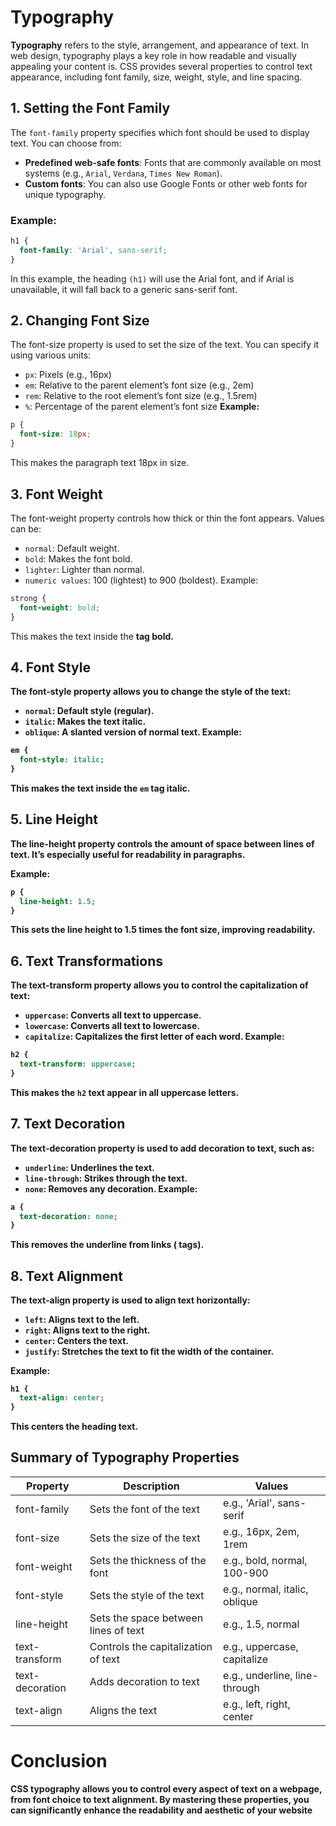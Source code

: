 # Typography

**Typography** refers to the style, arrangement, and appearance of text. In web design, typography plays a key role in how readable and visually appealing your content is. CSS provides several properties to control text appearance, including font family, size, weight, style, and line spacing.

## 1. Setting the Font Family

The `font-family` property specifies which font should be used to display text. You can choose from:
- **Predefined web-safe fonts**: Fonts that are commonly available on most systems (e.g., `Arial`, `Verdana`, `Times New Roman`).
- **Custom fonts**: You can also use Google Fonts or other web fonts for unique typography.

### Example:
```css
h1 {
  font-family: 'Arial', sans-serif;
}
```
In this example, the heading `(h1)` will use the Arial font, and if Arial is unavailable, it will fall back to a generic sans-serif font.

## 2. Changing Font Size
The font-size property is used to set the size of the text. You can specify it using various units:

- `px`: Pixels (e.g., 16px)
- `em`: Relative to the parent element’s font size (e.g., 2em)
- `rem`: Relative to the root element’s font size (e.g., 1.5rem)
- `%`: Percentage of the parent element’s font size
**Example:**
```css
p {
  font-size: 18px;
}
```
This makes the paragraph text 18px in size.

## 3. Font Weight
The font-weight property controls how thick or thin the font appears. Values can be:

- `normal`: Default weight.
- `bold`: Makes the font bold.
- `lighter`: Lighter than normal.
- `numeric values`: 100 (lightest) to 900 (boldest).
Example:
```css
strong {
  font-weight: bold;
}
```
This makes the text inside the <strong> tag bold.

## 4. Font Style
The font-style property allows you to change the style of the text:

- `normal`: Default style (regular).
- `italic`: Makes the text italic.
- `oblique`: A slanted version of normal text.
Example:
```css
em {
  font-style: italic;
}
```
This makes the text inside the `em` tag italic.

## 5. Line Height
The line-height property controls the amount of space between lines of text. It’s especially useful for readability in paragraphs.

Example:
```css
p {
  line-height: 1.5;
}
```
This sets the line height to 1.5 times the font size, improving readability.

## 6. Text Transformations
The text-transform property allows you to control the capitalization of text:

- `uppercase`: Converts all text to uppercase.
- `lowercase`: Converts all text to lowercase.
- `capitalize`: Capitalizes the first letter of each word.
Example:
```css
h2 {
  text-transform: uppercase;
}
```
This makes the `h2` text appear in all uppercase letters.

## 7. Text Decoration
The text-decoration property is used to add decoration to text, such as:

- `underline`: Underlines the text.
- `line-through`: Strikes through the text.
- `none`: Removes any decoration.
Example:
```css
a {
  text-decoration: none;
}
```
This removes the underline from links (<a> tags).

## 8. Text Alignment
The text-align property is used to align text horizontally:

- `left`: Aligns text to the left.
- `right`: Aligns text to the right.
- `center`: Centers the text.
- `justify`: Stretches the text to fit the width of the container.

Example:
```css
h1 {
  text-align: center;
}
```
This centers the heading text.

## Summary of Typography Properties

| Property	|  Description	|  Values    |
|-----------|---------------|----------|
|font-family|	Sets the font of the text	|e.g., 'Arial', sans-serif|
|font-size|	Sets the size of the text|	e.g., 16px, 2em, 1rem|
|font-weight|	Sets the thickness of the font	|e.g., bold, normal, 100-900|
|font-style|	Sets the style of the text	|e.g., normal, italic, oblique|
|line-height|	Sets the space between lines of text|	e.g., 1.5, normal|
|text-transform	|Controls the capitalization of text	|e.g., uppercase, capitalize
|text-decoration	|Adds decoration to text	|e.g., underline, line-through|
|text-align	|Aligns the text	|e.g., left, right, center|

# Conclusion
CSS typography allows you to control every aspect of text on a webpage, from font choice to text alignment. By mastering these properties, you can significantly enhance the readability and aesthetic of your website